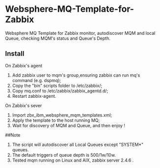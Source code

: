 # Websphere-MQ-Template-for-Zabbix
Websphere MQ Template for Zabbix monitor, autodiscover MQM and local Queue, checking MQM's status and Queue's Depth.

## Install
On Zabbix's agent

1. Add zabbix user to mqm's group,ensuring zabbix can run mq's command (e.g. dspmq);
2. Copy the "bin" scripts folder to /etc/zabbix/;
3. Copy mq.conf to /etc/zabbix/zabbix_agentd.d/;
4. Restart zabbix-agent.

On Zabbix's sever

1. Import zbx_ibm_websphere_mqm_templates.xml; 
2. Apply the template to the host running MQ;
3. Wait for discovery of MQM and Queue, and then enjoy !

##Note
1. The script will autodiscover all Local Queues except "SYSTEM*" queues.
2. The default triggers of queue depth is 500/1w/10w.
3. Tested mqm running on Linux and AIX, zabbix server 2.4.6 .
